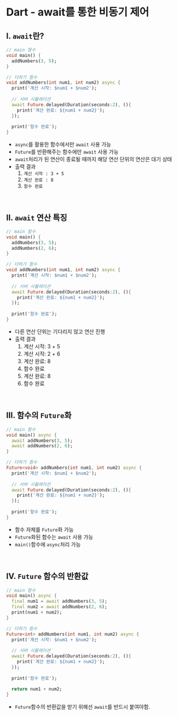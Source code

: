 # Dart - await를 통한 비동기 제어

## Ⅰ. `await`란?
```dart
// main 함수
void main() {
  addNumbers(3, 5);
}

// 더하기 함수
void addNumbers(int num1, int num2) async {
  print('계산 시작: $num1 + $num2');
  
  // 서버 시뮬레이션
  await Future.delayed(Duration(seconds:2), (){
    print('계산 완료: ${num1 + num2}');
  });
  
  print('함수 완료');
}
```
- `async`를 활용한 함수에서만 `await` 사용 가능
- `Future`를 반환해주는 함수에만 `await` 사용 가능
- `await`처리가 된 연산이 종료될 때까지 해당 연산 단위의 연산은 대기 상태
- 출력 결과
  1. `계산 시작 : 3 + 5`
  2. `계산 완료 : 8`
  3. `함수 완료`

<br>

## Ⅱ. `await` 연산 특징
```dart
// main 함수
void main() {
  addNumbers(3, 5);
  addNumbers(2, 6);
}

// 더하기 함수
void addNumbers(int num1, int num2) async {
  print('계산 시작: $num1 + $num2');
  
  // 서버 시뮬레이션
  await Future.delayed(Duration(seconds:2), (){
    print('계산 완료: ${num1 + num2}');
  });
  
  print('함수 완료');
}
``` 
- 다른 연산 단위는 기다리지 않고 연산 진행
- 출력 결과
  1. 계산 시작: 3 + 5
  2. 계산 시작: 2 + 6
  3. 계산 완료: 8
  4. 함수 완료
  5. 계산 완료: 8
  6. 함수 완료

<br>

## Ⅲ. 함수의 `Future`화
```dart
// main 함수
void main() async {
  await addNumbers(3, 5);
  await addNumbers(2, 6);
}

// 더하기 함수
Future<void> addNumbers(int num1, int num2) async {
  print('계산 시작: $num1 + $num2');
  
  // 서버 시뮬레이션
  await Future.delayed(Duration(seconds:2), (){
    print('계산 완료: ${num1 + num2}');
  });
  
  print('함수 완료');
}
```
- 함수 자체를 `Future`화 가능
- `Future`화된 함수는 `await` 사용 가능
- `main()`함수에 `async`처리 가능

<br>

## Ⅳ. `Future` 함수의 반환값
```dart
// main 함수
void main() async {
  final num1 = await addNumbers(3, 5);
  final num2 = await addNumbers(2, 6);
  print(num1 + num2);
}

// 더하기 함수
Future<int> addNumbers(int num1, int num2) async {
  print('계산 시작: $num1 + $num2');
  
  // 서버 시뮬레이션
  await Future.delayed(Duration(seconds:2), (){
    print('계산 완료: ${num1 + num2}');
  });
  
  print('함수 완료');
  
  return num1 + num2;
}
```
- `Future`함수의 반환값을 받기 위해선 `await`를 반드시 붙여야함.